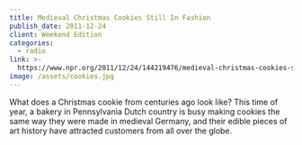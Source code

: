 ```yaml
---
title: Medieval Christmas Cookies Still In Fashion
publish_date: 2011-12-24
client: Weekend Edition
categories:
  - radio
link: >-
  https://www.npr.org/2011/12/24/144219476/medieval-christmas-cookies-still-in-fashion
image: /assets/cookies.jpg
---
```


What does a Christmas cookie from centuries ago look like? This time of year, a bakery in Pennsylvania Dutch country is busy making cookies the same way they were made in medieval Germany, and their edible pieces of art history have attracted customers from all over the globe.